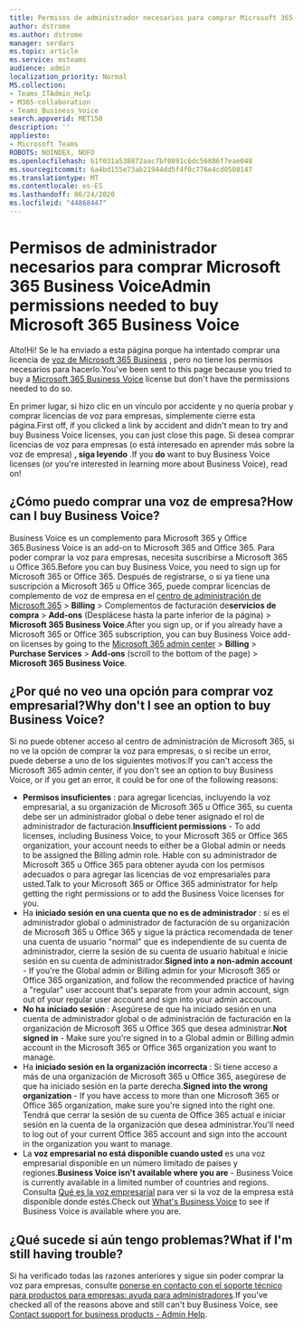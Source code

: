 ```yaml
---
title: Permisos de administrador necesarios para comprar Microsoft 365 Business Voice
author: dstrome
ms.author: dstrome
manager: serdars
ms.topic: article
ms.service: msteams
audience: admin
localization_priority: Normal
MS.collection:
- Teams_ITAdmin_Help
- M365-collaboration
- Teams_Business_Voice
search.appverid: MET150
description: ''
appliesto:
- Microsoft Teams
ROBOTS: NOINDEX, NOFO
ms.openlocfilehash: b1f031a538872aac7bf0891c6dc56886f7eae048
ms.sourcegitcommit: 6a4bd155e73ab21944dd5f4f0c776e4cd0508147
ms.translationtype: MT
ms.contentlocale: es-ES
ms.lasthandoff: 06/24/2020
ms.locfileid: "44868447"
---
```

# <a name="admin-permissions-needed-to-buy-microsoft-365-business-voice"></a><span data-ttu-id="6c113-102">Permisos de administrador necesarios para comprar Microsoft 365 Business Voice</span><span class="sxs-lookup"><span data-stu-id="6c113-102">Admin permissions needed to buy Microsoft 365 Business Voice</span></span>

<span data-ttu-id="6c113-103">Alto!</span><span class="sxs-lookup"><span data-stu-id="6c113-103">Hi!</span></span> <span data-ttu-id="6c113-104">Se le ha enviado a esta página porque ha intentado comprar una licencia de [voz de Microsoft 365 Business](../whats-business-voice.md) , pero no tiene los permisos necesarios para hacerlo.</span><span class="sxs-lookup"><span data-stu-id="6c113-104">You've been sent to this page because you tried to buy a [Microsoft 365 Business Voice](../whats-business-voice.md) license but don't have the permissions needed to do so.</span></span>

<span data-ttu-id="6c113-105">En primer lugar, si hizo clic en un vínculo por accidente y no quería probar y comprar licencias de voz para empresas, simplemente cierre esta página.</span><span class="sxs-lookup"><span data-stu-id="6c113-105">First off, if you clicked a link by accident and didn't mean to try and buy Business Voice licenses, you can just close this page.</span></span> <span data-ttu-id="6c113-106">Si desea comprar licencias de voz para empresas (o está interesado en aprender más sobre la voz de empresa) **, siga leyendo** .</span><span class="sxs-lookup"><span data-stu-id="6c113-106">If you **do** want to buy Business Voice licenses (or you're interested in learning more about Business Voice), read on!</span></span>

## <a name="how-can-i-buy-business-voice"></a><span data-ttu-id="6c113-107">¿Cómo puedo comprar una voz de empresa?</span><span class="sxs-lookup"><span data-stu-id="6c113-107">How can I buy Business Voice?</span></span>

<span data-ttu-id="6c113-108">Business Voice es un complemento para Microsoft 365 y Office 365.</span><span class="sxs-lookup"><span data-stu-id="6c113-108">Business Voice is an add-on to Microsoft 365 and Office 365.</span></span> <span data-ttu-id="6c113-109">Para poder comprar la voz para empresas, necesita suscribirse a Microsoft 365 u Office 365.</span><span class="sxs-lookup"><span data-stu-id="6c113-109">Before you can buy Business Voice, you need to sign up for Microsoft 365 or Office 365.</span></span> <span data-ttu-id="6c113-110">Después de registrarse, o si ya tiene una suscripción a Microsoft 365 u Office 365, puede comprar licencias de complemento de voz de empresa en el [centro de administración de Microsoft 365](https://admin.microsoft.com)  >  **Billing**  >  Complementos de facturación de**servicios de compra**  >  **Add-ons** (Desplácese hasta la parte inferior de la página) > **Microsoft 365 Business Voice**.</span><span class="sxs-lookup"><span data-stu-id="6c113-110">After you sign up, or if you already have a Microsoft 365 or Office 365 subscription, you can buy Business Voice add-on licenses by going to the [Microsoft 365 admin center](https://admin.microsoft.com) > **Billing** > **Purchase Services** > **Add-ons** (scroll to the bottom of the page) > **Microsoft 365 Business Voice**.</span></span>

## <a name="why-dont-i-see-an-option-to-buy-business-voice"></a><span data-ttu-id="6c113-111">¿Por qué no veo una opción para comprar voz empresarial?</span><span class="sxs-lookup"><span data-stu-id="6c113-111">Why don't I see an option to buy Business Voice?</span></span>

<span data-ttu-id="6c113-112">Si no puede obtener acceso al centro de administración de Microsoft 365, si no ve la opción de comprar la voz para empresas, o si recibe un error, puede deberse a uno de los siguientes motivos:</span><span class="sxs-lookup"><span data-stu-id="6c113-112">If you can't access the Microsoft 365 admin center, if you don't see an option to buy Business Voice, or if you get an error, it could be for one of the following reasons:</span></span>

- <span data-ttu-id="6c113-113">**Permisos insuficientes** : para agregar licencias, incluyendo la voz empresarial, a su organización de Microsoft 365 u Office 365, su cuenta debe ser un administrador global o debe tener asignado el rol de administrador de facturación.</span><span class="sxs-lookup"><span data-stu-id="6c113-113">**Insufficient permissions** - To add licenses, including Business Voice, to your Microsoft 365 or Office 365 organization, your account needs to either be a Global admin or needs to be assigned the Billing admin role.</span></span> <span data-ttu-id="6c113-114">Hable con su administrador de Microsoft 365 u Office 365 para obtener ayuda con los permisos adecuados o para agregar las licencias de voz empresariales para usted.</span><span class="sxs-lookup"><span data-stu-id="6c113-114">Talk to your Microsoft 365 or Office 365 administrator for help getting the right permissions or to add the Business Voice licenses for you.</span></span>
- <span data-ttu-id="6c113-115">Ha **iniciado sesión en una cuenta que no es de administrador** : si es el administrador global o administrador de facturación de su organización de Microsoft 365 u Office 365 y sigue la práctica recomendada de tener una cuenta de usuario "normal" que es independiente de su cuenta de administrador, cierre la sesión de su cuenta de usuario habitual e inicie sesión en su cuenta de administrador.</span><span class="sxs-lookup"><span data-stu-id="6c113-115">**Signed into a non-admin account** - If you're the Global admin or Billing admin for your Microsoft 365 or Office 365 organization, and follow the recommended practice of having a "regular" user account that's separate from your admin account, sign out of your regular user account and sign into your admin account.</span></span>
- <span data-ttu-id="6c113-116">**No ha iniciado sesión** : Asegúrese de que ha iniciado sesión en una cuenta de administrador global o de administración de facturación en la organización de Microsoft 365 u Office 365 que desea administrar.</span><span class="sxs-lookup"><span data-stu-id="6c113-116">**Not signed in** - Make sure you're signed in to a Global admin or Billing admin account in the Microsoft 365 or Office 365 organization you want to manage.</span></span>
- <span data-ttu-id="6c113-117">Ha **iniciado sesión en la organización incorrecta** : Si tiene acceso a más de una organización de Microsoft 365 u Office 365, asegúrese de que ha iniciado sesión en la parte derecha.</span><span class="sxs-lookup"><span data-stu-id="6c113-117">**Signed into the wrong organization** - If you have access to more than one Microsoft 365 or Office 365 organization, make sure you're signed into the right one.</span></span> <span data-ttu-id="6c113-118">Tendrá que cerrar la sesión de su cuenta de Office 365 actual e iniciar sesión en la cuenta de la organización que desea administrar.</span><span class="sxs-lookup"><span data-stu-id="6c113-118">You'll need to log out of your current Office 365 account and sign into the account in the organization you want to manage.</span></span>
- <span data-ttu-id="6c113-119">La **voz empresarial no está disponible cuando usted** es una voz empresarial disponible en un número limitado de países y regiones.</span><span class="sxs-lookup"><span data-stu-id="6c113-119">**Business Voice isn't available where you are** - Business Voice is currently available in a limited number of countries and regions.</span></span> <span data-ttu-id="6c113-120">Consulta [Qué es la voz empresarial](../whats-business-voice.md) para ver si la voz de la empresa está disponible donde estés.</span><span class="sxs-lookup"><span data-stu-id="6c113-120">Check out [What's Business Voice](../whats-business-voice.md) to see if Business Voice is available where you are.</span></span>

## <a name="what-if-im-still-having-trouble"></a><span data-ttu-id="6c113-121">¿Qué sucede si aún tengo problemas?</span><span class="sxs-lookup"><span data-stu-id="6c113-121">What if I'm still having trouble?</span></span>

<span data-ttu-id="6c113-122">Si ha verificado todas las razones anteriores y sigue sin poder comprar la voz para empresas, consulte [ponerse en contacto con el soporte técnico para productos para empresas: ayuda para administradores](https://docs.microsoft.com/microsoft-365/admin/contact-support-for-business-products).</span><span class="sxs-lookup"><span data-stu-id="6c113-122">If you've checked all of the reasons above and still can't buy Business Voice, see [Contact support for business products - Admin Help](https://docs.microsoft.com/microsoft-365/admin/contact-support-for-business-products).</span></span>
